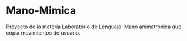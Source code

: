 # Mano-Mimica
Proyecto de la materia Laboratorio de Lenguaje. Mano animatronica que copia movimientos de usuario.
